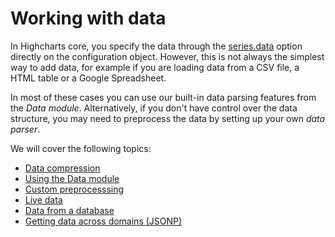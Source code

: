 Working with data
=================

In Highcharts core, you specify the data through the [series.data](https://api.highcharts.com/highcharts/series.line.data) option directly on the configuration object. However, this is not always the simplest way to add data, for example if you are loading data from a CSV file, a HTML table or a Google Spreadsheet.

In most of these cases you can use our built-in data parsing features from the _Data module_. Alternatively, if you don't have control over the data structure, you may need to preprocess the data by setting up your own _data parser_.

We will cover the following topics:

*   [Data compression](https://highcharts.com/docs/working-with-data/data-compression)
*   [Using the Data module](https://highcharts.com/docs/working-with-data/data-module)
*   [Custom preprocesssing](https://highcharts.com/docs/working-with-data/custom-preprocessing)
*   [Live data](https://highcharts.com/docs/working-with-data/live-data)
*   [Data from a database](https://highcharts.com/docs/working-with-data/data-from-a-database)
*   [Getting data across domains (JSONP)](https://highcharts.com/docs/working-with-data/getting-data-across-domains-jsonp)